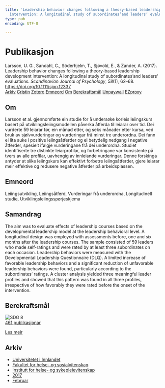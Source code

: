 ```yaml
---
title: 'Leadership behavior changes following a theory-based leadership development
  intervention: A longitudinal study of subordinates’and leaders’ evaluations'
type: pub
encoding: UTF-8

---
```

<h1>Publikasjon</h1>
<article id="csl-bib-container-J9UEQCQU" class="csl-bib-container">
  <div class="csl-bib-body"> <div class="csl-entry">Larsson, U. G., Sandahl, C., Söderhjelm, T., Sjøvold, E., &#38; Zander, A. (2017). Leadership behavior changes following a theory-based leadership development intervention: A longitudinal study of subordinates’and leaders’ evaluations. <i>Scandinavian Journal of Psychology</i>, <i>58</i>(1), 62–68. <a href="https://doi.org/10.1111/sjop.12337">https://doi.org/10.1111/sjop.12337</a></div> </div>
  <div class="csl-bib-buttons">
    <a href="#taxonomy-article-J9UEQCQU" alt="archive" class="csl-bib-button">Arkiv</a>
    <a href="https://app.cristin.no/results/show.jsf?id=1452608" alt="Cristin" class="csl-bib-button">Cristin</a>
    <a href="http://zotero.org/groups/5881554/items/J9UEQCQU" alt="Zotero" class="csl-bib-button">Zotero</a>
    <a href="#keywords-article-J9UEQCQU" alt="keywords" class="csl-bib-button">Emneord</a>
    <a href="#about-article-J9UEQCQU" alt="about_pub" class="csl-bib-button">Om</a>
    <a href="#sdg-article-J9UEQCQU" alt="sdg" class="csl-bib-button">Berekraftsmål</a>
    <a href="https://doi.org/10.1111/sjop.12337" alt="Unpaywall" class="csl-bib-button">Unpaywall</a>
    <a href="https://doi.org/10.1111/sjop.12337" alt="EZproxy" class="csl-bib-button">EZproxy</a>
  </div>
  <div id="csl-bib-meta-container-J9UEQCQU"></div>
</article>
<div id="csl-bib-meta-J9UEQCQU" class="csl-bib-meta">
  <article id="about-article-J9UEQCQU" class="about_pub-article">
    <h1>Om</h1>
    Larsson et al. gjennomførte ein studie for å undersøke korleis leiingskurs basert på utviklingsleiingsmodellen påverka åtferda til leiarar over tid. Dei vurderte 59 leiarar før, ein månad etter, og seks månader etter kursa, ved bruk av sjølvvurderingar og vurderingar frå minst tre underordna. Dei fann ei lita auke i positive leiingsåtferder og ei betydelig nedgang i negative åtferder, spesielt ifølgje vurderingane frå dei underordna. Studiet identifiserte tre distinkte leiarprofilar, og forbetringane var konsistente på tvers av alle profilar, uavhengig av innleiande vurderingar. Denne forskinga antyder at slike leiingskurs kan effektivt forbetre leiingsåtferder, gjere leiarar meir effektive og redusere negative åtferder på arbeidsplassen.
  </article>
  <article id="keywords-article-J9UEQCQU" class="keywords-article">
    <h1>Emneord</h1>
    Leiingsutvikling, Leiingsåtferd, Vurderingar frå underordna, Longitudinell studie, Utviklingsleiingsspørjeskjema
  </article>
  <article id="abstract-article-J9UEQCQU" class="abstract-article">
    <h1>Samandrag</h1>
    The aim was to evaluate effects of leadership courses based on the developmental leadership model at the leadership behavioral level. A longitudinal 
design was employed with assessments before, one and six months after the leadership courses. The sample consisted of 59 leaders who made self-ratings 
and were rated by at least three subordinates on each occasion. Leadership behaviors were measured with the Developmental Leadership Questionnaire 
(DLQ). A limited increase of favorable leadership behaviors and a signiﬁcant reduction of unfavorable leadership behaviors were found, particularly 
according to the subordinates’ ratings. A cluster analysis yielded three meaningful leader proﬁles and showed that this pattern was found in all three 
proﬁles, irrespective of how favorably they were rated before the onset of the intervention.
  </article>
  <article id="sdg-article-J9UEQCQU" class="sdg-article">
    <h1>Berekraftsmål</h1>
    <div class="sdg-container"><div id="sdg8" class="sdg">
        <img src="{{< params subfolder >}}images/sdg/sdg08_nn.png" class="image" alt="SDG 8">
        <div class="sdg-overlay">
          <a href="{{< params subfolder >}}nn/archive/?sdg=8#archive" class="sdg-publication-count"><span>461</span> publikasjonar</a>
          <p><a href="https://fn.no/om-fn/fns-baerekraftsmaal/anstendig-arbeid-og-oekonomisk-vekst?lang=nno-NO" class="sdg-read-more">Les meir</a></p>
        </div>
      </div></div>
  </article>
  <article id="taxonomy-article-J9UEQCQU" class="taxonomy-article">
    <h1>Arkiv</h1>
    <ul>
      <li><a href="{{< params subfolder >}}nn/archive/?key=3DCRN523">Universitetet i Innlandet</a></li>
      <li><a href="{{< params subfolder >}}nn/archive/?key=IDKFS3MX">Fakultet for helse- og sosialvitenskap</a></li>
      <li><a href="{{< params subfolder >}}nn/archive/?key=GTV4ECMZ">Institutt for helse- og sykepleievitenskap</a></li>
      <li><a href="{{< params subfolder >}}nn/archive/?key=QV2QKSDS">2017</a></li>
      <li><a href="{{< params subfolder >}}nn/archive/?key=5A9AKSDK">Februar</a></li>
    </ul>
  </article>
</div>
